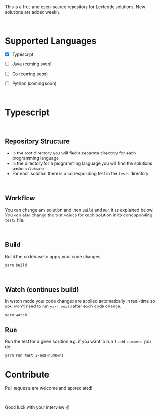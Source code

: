 <br />

This is a free and open-source repository for Leetcode solutions. New solutions are added weekly.

<br />

# Supported Languages

- [x] Typescript
- [ ] Java (coming soon)
- [ ] Go (coming soon)
- [ ] Python (coming soon)


<br />

# Typescript

<br />

## Repository Structure
* In the root directory you will find a separate directory for each programming language.
* In the directory for a programming language you will find the solutions under `solutions`
* For each solution there is a corresponding test in the `tests` directory

<br />

## Workflow
You can change any solution and then `Build` and `Run` it as explained below. You can also change the test values for each solution in its corresponding `tests` file.

<br />

## Build 
Build the codebase to apply your code changes.
```
yarn build
``` 

<br />

## Watch (continues build)
In watch mode your code changes are applied automatically in real-time so you won't need to run `yarn build` after each code change.
```
yarn watch
``` 

## Run
Run the test for a given solution e.g. if you want to run `1-add-numbers` you do:
```
yarn run test 2-add-numbers
```

# Contribute
Pull requests are welcome and appreciated!

<br />

Good luck with your interview ✌️